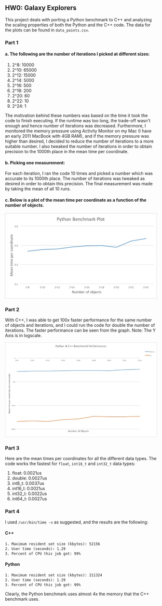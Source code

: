 ## HW0: Galaxy Explorers

This project deals with porting a Python benchmark to C++ and analyzing the scaling properties of both the Python and the C++ code. The data for the plots can be found in `data_points.csv`.

### Part 1
#### a. The following are the number of iterations I picked at different sizes:

1. 2^8: 10000
2. 2^10: 65000
3. 2^12: 15000
4. 2^14: 5000
5. 2^16: 500
6. 2^18: 200
7. 2^20: 60
8. 2^22: 10
9. 2^24: 1

The motivation behind these numbers was based on the time it took the code to finish executing. If the runtime was too long, the trade-off wasn't enough and hence number of iterations was decreased. Furthermore, I monitored the memory pressure using Activity Monitor on my Mac (I have an early 2011 MacBook with 4GB RAM), and if the memory pressure was higher than desired, I decided to reduce the number of iterations to a more suitable number. I also tweaked the number of iterations in order to obtain precision to the 1000th place in the mean time per coordinate.

#### b. Picking one measurement:

For each iteration, I ran the code 10 times and picked a number which was accurate to its 1000th place. The number of iterations was tweaked as desired in order to obtain this precision. The final measurement was made by taking the mean of all 10 runs.

#### c. Below is a plot of the mean time per coordinate as a function of the number of objects.

![Image of Python plot](/plots/py_plot.jpg)

### Part 2
With C++, I was able to get 100x faster performance for the same number of objects and iterations, and I could run the code for double the number of iterations. The faster performance can be seen from the graph. Note: The Y Axis is in logscale.

![Image of Python & C++ plot](/plots/py_cpp_plot.jpg)


### Part 3
Here are the mean times per coordinates for all the different data types. The code works the fastest for `float`, `int16_t` and `int32_t` data types:

1. float: 0.0021us
2. double: 0.0027us
3. int8_t: 0.0037us
4. int16_t: 0.0021us
5. int32_t: 0.0022us
6. int64_t: 0.0027us

### Part 4
I used `/usr/bin/time -v` as suggested, and the results are the following:

#### C++
    1. Maximum resident set size (kbytes): 52156
    2. User time (seconds): 1.29
    3. Percent of CPU this job got: 99%
#### Python
    1. Maximum resident set size (kbytes): 211324
    2. User time (seconds): 1.29
    3. Percent of CPU this job got: 99%

Clearly, the Python benchmark uses almost 4x the memory that the C++ benchmark uses.
